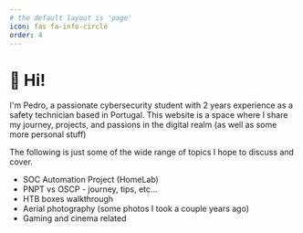 ```yaml
---
# the default layout is 'page'
icon: fas fa-info-circle
order: 4
---
```


# 👋 Hi!

I'm Pedro, a passionate cybersecurity student with 2 years experience as a safety technician based in Portugal. This website is a space where I share my journey, projects, and passions in the digital realm (as well as some more personal stuff)

The following is just some of the wide range of topics I hope to discuss and cover.

* SOC Automation Project (HomeLab)
* PNPT vs OSCP - journey, tips, etc...
* HTB boxes walkthrough
* Aerial photography (some photos I took a couple years ago)
* Gaming and cinema related
